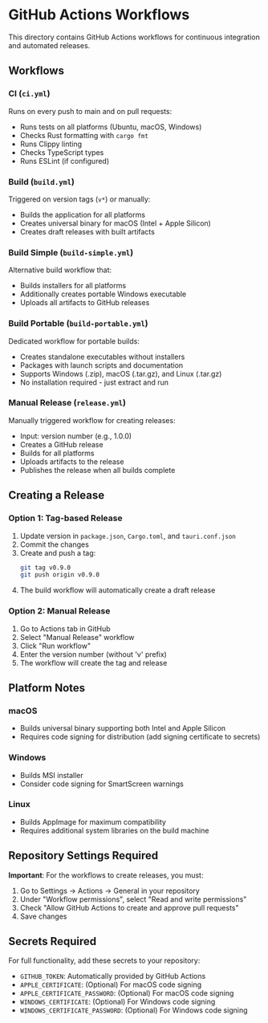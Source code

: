 # GitHub Actions Workflows

This directory contains GitHub Actions workflows for continuous integration and automated releases.

## Workflows

### CI (`ci.yml`)
Runs on every push to main and on pull requests:
- Runs tests on all platforms (Ubuntu, macOS, Windows)
- Checks Rust formatting with `cargo fmt`
- Runs Clippy linting
- Checks TypeScript types
- Runs ESLint (if configured)

### Build (`build.yml`)
Triggered on version tags (`v*`) or manually:
- Builds the application for all platforms
- Creates universal binary for macOS (Intel + Apple Silicon)
- Creates draft releases with built artifacts

### Build Simple (`build-simple.yml`)
Alternative build workflow that:
- Builds installers for all platforms
- Additionally creates portable Windows executable
- Uploads all artifacts to GitHub releases

### Build Portable (`build-portable.yml`)
Dedicated workflow for portable builds:
- Creates standalone executables without installers
- Packages with launch scripts and documentation
- Supports Windows (.zip), macOS (.tar.gz), and Linux (.tar.gz)
- No installation required - just extract and run

### Manual Release (`release.yml`)
Manually triggered workflow for creating releases:
- Input: version number (e.g., 1.0.0)
- Creates a GitHub release
- Builds for all platforms
- Uploads artifacts to the release
- Publishes the release when all builds complete

## Creating a Release

### Option 1: Tag-based Release
1. Update version in `package.json`, `Cargo.toml`, and `tauri.conf.json`
2. Commit the changes
3. Create and push a tag:
   ```bash
   git tag v0.9.0
   git push origin v0.9.0
   ```
4. The build workflow will automatically create a draft release

### Option 2: Manual Release
1. Go to Actions tab in GitHub
2. Select "Manual Release" workflow
3. Click "Run workflow"
4. Enter the version number (without 'v' prefix)
5. The workflow will create the tag and release

## Platform Notes

### macOS
- Builds universal binary supporting both Intel and Apple Silicon
- Requires code signing for distribution (add signing certificate to secrets)

### Windows
- Builds MSI installer
- Consider code signing for SmartScreen warnings

### Linux
- Builds AppImage for maximum compatibility
- Requires additional system libraries on the build machine

## Repository Settings Required

**Important**: For the workflows to create releases, you must:
1. Go to Settings → Actions → General in your repository
2. Under "Workflow permissions", select "Read and write permissions"
3. Check "Allow GitHub Actions to create and approve pull requests"
4. Save changes

## Secrets Required

For full functionality, add these secrets to your repository:
- `GITHUB_TOKEN`: Automatically provided by GitHub Actions
- `APPLE_CERTIFICATE`: (Optional) For macOS code signing
- `APPLE_CERTIFICATE_PASSWORD`: (Optional) For macOS code signing
- `WINDOWS_CERTIFICATE`: (Optional) For Windows code signing
- `WINDOWS_CERTIFICATE_PASSWORD`: (Optional) For Windows code signing